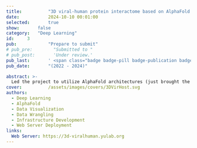 ```yaml
---
title:          "3D viral-human protein interactome based on AlphaFold predictions"
date:           2024-10-10 00:01:00
selected:       true
show:		false
category:	"Deep Learning"
id:		3
pub:            "Prepare to submit"
# pub_pre:        "Submitted to "
# pub_post:       'Under review.'
pub_last:       ' <span class="badge badge-pill badge-publication badge-success">Spotlight</span>'
pub_date:       "(2022 - 2024)"

abstract: >-
  Led the project to utilize AlphaFold architectures (just brought the Nobel Prize in chemistry to its developers!) to build the first comprehensive 3D database of viral-human protein-protein interaction structures. We addressed a critical gap in the current AlphaFold-Multimer-based studies for the viral-human interactome by curating a comprehensive and specific benchmark set. From the constructed 3D viral-human protein-protein interaction database, we also explore interface patterns among different viruses, providing new insights into viral mechanisms and potential therapeutic targets.
cover:          /assets/images/covers/3DVirHost.svg
authors:
  - Deep Learning
  - AlphaFold
  - Data Visualization
  - Data Wrangling
  - Infrastructure Development
  - Web Server Deployment
links:
  Web Server: https://3d-viralhuman.yulab.org
---
```

